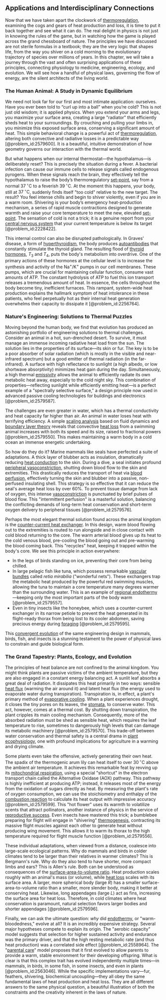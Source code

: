 ## Applications and Interdisciplinary Connections

Now that we have taken apart the clockwork of [thermoregulation](@article_id:146842), examining the cogs and gears of heat production and loss, it is time to put it back together and see what it can do. The real delight in physics is not just in knowing the rules of the game, but in watching how the game is played across the grand chessboard of nature. The principles we have discussed are not sterile formulas in a textbook; they are the very logic that shapes life, from the way you shiver on a cold morning to the evolutionary trajectory of species over millions of years. In this chapter, we will take a journey through the vast and often surprising applications of these principles, connecting physiology to medicine, engineering, ecology, and evolution. We will see how a handful of physical laws, governing the flow of energy, are the silent architects of the living world.

### The Human Animal: A Study in Dynamic Equilibrium

We need not look far for our first and most intimate application: ourselves. Have you ever been told to “curl up into a ball” when you’re cold? This is not just old wisdom; it is applied physics. When you extend your arms and legs, you maximize your surface area, creating a large "radiator" that efficiently sheds heat to your surroundings. By crouching and pulling your limbs in, you minimize this exposed surface area, conserving a significant amount of heat. This simple behavioral change is a powerful act of [thermoregulation](@article_id:146842), altering both convective and radiative losses in a predictable way [@problem_id:2579600]. It is a beautiful, intuitive demonstration of how geometry governs our interaction with the thermal world.

But what happens when our internal thermostat—the hypothalamus—is deliberately reset? This is precisely the situation during a fever. A bacterial infection can cause our immune cells to release signals called endogenous pyrogens. When these signals reach the brain, they effectively tell the hypothalamus to raise the body’s thermoregulatory [set-point](@article_id:275303), say from a normal $37\,^{\circ}\mathrm{C}$ to a feverish $39\,^{\circ}\mathrm{C}$. At the moment this happens, your body, still at $37\,^{\circ}\mathrm{C}$, suddenly finds itself "too cold" relative to the new target. The result? You feel intense chills and begin to shiver violently, even if you are in a warm room. Shivering is your body’s emergency heat-production mechanism, a series of rapid muscle contractions designed to generate warmth and raise your core temperature to meet the new, elevated [set-point](@article_id:275303). The sensation of cold is not a trick; it is a genuine report from your [central nervous system](@article_id:148221) that your current temperature is below its target [@problem_id:2228422].

This internal control can also be disrupted pathologically. In Graves' disease, a form of [hyperthyroidism](@article_id:190044), the body produces [autoantibodies](@article_id:179806) that constantly stimulate the thyroid gland. The resulting flood of [thyroid hormones](@article_id:149754), $T_3$ and $T_4$, puts the body's metabolism into overdrive. One of the primary actions of these hormones at the cellular level is to increase the synthesis and activity of the $\mathrm{Na}^{+}/\mathrm{K}^{+}$ pumps in our cell membranes. These pumps, which are crucial for maintaining cellular function, consume vast amounts of ATP. The constant hydrolysis of ATP to fuel this ion transport releases a tremendous amount of heat. In essence, the cells throughout the body become tiny, inefficient furnaces. This rampant, system-wide heat production explains the hallmark symptom of heat intolerance in these patients, who feel perpetually hot as their internal heat generation overwhelms their capacity to dissipate it [@problem_id:2256764].

### Nature's Engineering: Solutions to Thermal Puzzles

Moving beyond the human body, we find that evolution has produced an astonishing portfolio of engineering solutions to thermal challenges. Consider an animal in a hot, sun-drenched desert. To survive, it must manage an immense incoming radiative heat load from the sun. The solution lies in the properties of its surface—its skin or fur. The key is to be a poor absorber of solar radiation (which is mostly in the visible and near-infrared spectrum) but a good emitter of thermal radiation (in the far-infrared). A surface with high reflectance to sunlight (a high albedo, or low shortwave absorptivity) minimizes heat gain during the day. Simultaneously, a high thermal [emissivity](@article_id:142794) allows the animal to efficiently radiate its own metabolic heat away, especially to the cold night sky. This combination of properties—reflecting sunlight while efficiently emitting heat—is a perfect example of a "spectrally selective surface," a design principle now used in advanced passive cooling technologies for buildings and electronics [@problem_id:2579587].

The challenges are even greater in water, which has a thermal conductivity and heat capacity far higher than air. An animal in water loses heat with terrifying efficiency. A simple [scaling analysis](@article_id:153187) based on fluid dynamics and [boundary layer theory](@article_id:148890) reveals that convective [heat loss](@article_id:165320) from a swimming animal increases with both its speed and its size, raised to fractional powers [@problem_id:2579550]. This makes maintaining a warm body in a cold ocean an immense energetic undertaking.

So how do they do it? Marine mammals like seals have perfected a suite of adaptations. A thick layer of blubber acts as insulation, dramatically reducing [heat conduction](@article_id:143015) to the skin. During a dive, a seal initiates profound [peripheral vasoconstriction](@article_id:150581), shutting down blood flow to the skin and extremities. This drastically reduces the transport of heat via [blood perfusion](@article_id:155853), effectively turning the skin and blubber into a passive, non-perfused insulating shell. This strategy is so effective that it can reduce the seal's average heat loss by over 60%. To prevent tissue damage from lack of oxygen, this intense [vasoconstriction](@article_id:151962) is punctuated by brief pulses of blood flow. This "intermittent perfusion" is a masterful solution, balancing the conflicting demands of long-term heat conservation and short-term oxygen delivery to peripheral tissues [@problem_id:2579576].

Perhaps the most elegant thermal solution found across the animal kingdom is the [counter-current heat exchanger](@article_id:165957). In this design, warm blood flowing out to the extremities is routed to run alongside and in close contact with cold blood returning to the core. The warm arterial blood gives up its heat to the cold venous blood, pre-cooling the blood going out and pre-warming the blood coming back. This "recycles" heat, keeping it trapped within the body's core. We see this principle in action everywhere:
- In the legs of birds standing on ice, preventing their core from being chilled.
- In large pelagic fish like tuna, which possess remarkable [vascular bundles](@article_id:171922) called *retia mirabilia* ("wonderful nets"). These exchangers trap the metabolic heat produced by the powerful red swimming muscles, allowing the tuna to maintain a core temperature many degrees warmer than the surrounding water. This is an example of [regional endothermy](@article_id:166870)—keeping only the most important parts of the body warm [@problem_id:2579557].
- Even in tiny insects like the honeybee, which uses a counter-current exchanger in its narrow petiole to prevent the heat generated in its flight-ready thorax from being lost to its cooler abdomen, saving precious energy during [foraging](@article_id:180967) [@problem_id:2579595].

This [convergent evolution](@article_id:142947) of the same engineering design in mammals, birds, fish, and insects is a stunning testament to the power of physical laws to constrain and guide biological form.

### The Grand Tapestry: Plants, Ecology, and Evolution

The principles of heat balance are not confined to the animal kingdom. You might think plants are passive victims of the ambient temperature, but they are also engaged in a constant energy balancing act. A sunlit leaf absorbs a great deal of radiation. It dissipates this heat primarily in two ways: sensible [heat flux](@article_id:137977) (warming the air around it) and latent heat flux (the energy used to evaporate water during transpiration). Transpiration is, in effect, a plant's primary method of [evaporative cooling](@article_id:148881). When a plant experiences drought, it closes the tiny pores on its leaves, the [stomata](@article_id:144521), to conserve water. This act, however, comes at a thermal cost. By shutting down transpiration, the plant cripples its main cooling mechanism. Consequently, more of the absorbed radiation must be shed as sensible heat, which requires the leaf temperature to rise, sometimes to dangerously high levels that can damage its metabolic machinery [@problem_id:2579570]. This trade-off between water conservation and thermal safety is a central drama in [plant ecophysiology](@article_id:154054), one with profound implications for agriculture in a warming and drying climate.

Some plants even take the offensive, actively generating their own heat. The spadix of the thermogenic arum lily can heat itself to over $30\,^{\circ}\mathrm{C}$ above the ambient air temperature. It achieves this remarkable feat by revving up its [mitochondrial respiration](@article_id:151431), using a special "shortcut" in the electron transport chain called the Alternative Oxidase (AOX) pathway. This pathway is highly inefficient at producing ATP; instead, it releases most of the energy from the oxidation of sugars directly as heat. By measuring the plant's rate of oxygen consumption, we can use the stoichiometry and enthalpy of the [combustion reaction](@article_id:152449) to calculate its heat output with impressive accuracy [@problem_id:2579599]. This "hot flower" uses its warmth to volatilize scents that attract pollinators, another instance of physics in the service of [reproductive success](@article_id:166218). Even insects have mastered this trick; a bumblebee preparing for flight will engage in "shivering" [thermogenesis](@article_id:167316), contracting its massive flight muscles against each other to generate heat without producing wing movement. This allows it to warm its thorax to the high temperature required for flight muscle function [@problem_id:2579556].

These individual adaptations, when viewed from a distance, coalesce into large-scale ecological patterns. Why do mammals and birds in colder climates tend to be larger than their relatives in warmer climates? This is Bergmann's rule. Why do they also tend to have shorter, more compact limbs and ears? This is Allen's rule. Both can be understood as consequences of the [surface-area-to-volume ratio](@article_id:141064). Heat production scales roughly with an animal's mass (or volume), while [heat loss](@article_id:165320) scales with its surface area. A larger, more spherical body (large $R$) has a smaller surface-area-to-volume ratio than a smaller, more slender body, making it better at conserving heat. Likewise, long appendages (large $L$) act as fins, increasing the surface area for heat loss. Therefore, in cold climates where heat conservation is paramount, natural selection favors larger bodies and shorter appendages [@problem_id:2579596].

Finally, we can ask the ultimate question: *why* did [endothermy](@article_id:142780), or "warm-bloodedness," evolve at all? It is an incredibly expensive strategy. Several major hypotheses compete to explain its origin. The "aerobic capacity" model suggests that selection for higher sustained activity and endurance was the primary driver, and that the high resting metabolic rate (and thus heat production) was a correlated side effect [@problem_id:2558964]. The "[parental care](@article_id:260991)" model proposes that it first evolved to allow parents to provide a warm, stable environment for their developing offspring. What is clear is that this complex trait has evolved independently multiple times—in mammals, in birds, in some fish, in some insects, and even in plants [@problem_id:2563046]. While the specific implementations vary—fur, feathers, shivering, biochemical uncoupling—they all obey the same fundamental laws of heat production and heat loss. They are all different answers to the same physical question, a beautiful illustration of both the constraints and the creativity inherent in the laws of nature.